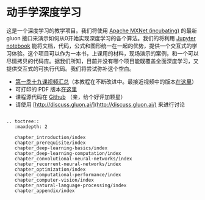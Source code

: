 # 动手学深度学习

这是一个深度学习的教学项目。我们将使用 [Apache MXNet (incubating)](https://github.com/apache/incubator-mxnet) 的最新 gluon 接口来演示如何从0开始实现深度学习的各个算法。我们的将利用 [Jupyter notebook](http://jupyter.org/) 能将文档，代码，公式和图形统一在一起的优势，提供一个交互式的学习体验。这个项目可以作为一本书，上课用的材料，现场演示的案例，和一个可以尽情拷贝的代码库。据我们所知，目前并没有哪个项目能既覆盖全面深度学习，又提供交互式的可执行代码。我们将尝试弥补这个空白。

- [第一季十九课视频汇总](https://discuss.gluon.ai/t/topic/753)（本教程在不断改进中。最接近视频中的版本[在这里](https://github.com/mli/gluon-tutorials-zh/archive/v0.61.zip)）
- 可打印的 PDF 版本[在这里](./gluon_tutorials_zh.pdf)
- 课程源代码在 [Github](https://github.com/mli/gluon-tutorials-zh) （亲，给个好评加颗星）
- 请使用 [http://discuss.gluon.ai/](http://discuss.gluon.ai/) 来进行讨论

```eval_rst

.. toctree::
   :maxdepth: 2

   chapter_introduction/index
   chapter_prerequisite/index
   chapter_deep-learning-basics/index
   chapter_deep-learning-computation/index
   chapter_convolutional-neural-networks/index
   chapter_recurrent-neural-networks/index
   chapter_optimization/index
   chapter_computational-performance/index
   chapter_computer-vision/index
   chapter_natural-language-processing/index
   chapter_appendix/index
```

